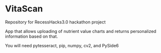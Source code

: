 # VitaScan
Repository for RecessHacks3.0 hackathon project

App that allows uploading of nutrient value charts and returns personalized information based on that.

You will need pytesseract, pip, numpy, cv2, and PySide6
